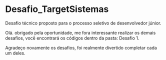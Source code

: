 # Desafio_TargetSistemas
Desafio técnico proposto para o processo seletivo de desenvolvedor júnior.

Olá. obrigado pela oportunidade, me fora interessante realizar os demais desafios, você encontrará os códigos dentro da pasta: Desafio 1.

Agradeço novamente os desafios, foi realmente divertido completar cada um deles.
